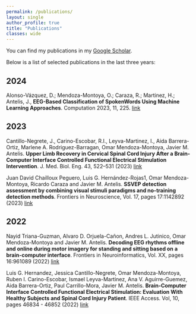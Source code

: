 ```yaml
---
permalink: /publications/
layout: single
author_profile: true
title: "Publications"
classes: wide
---
```


You can find my publications in my [Google Scholar](https://scholar.google.com/citations?user=9YnDZdAAAAAJ&hl=en).

Below is a list of selected publications in the last three years:

## 2024

Alonso-Vázquez, D.; Mendoza-Montoya, O.; Caraza, R.; Martinez, H.; Antelis, J., **EEG-Based Classification of SpokenWords Using Machine Learning Approaches**. Computation 2023, 11, 225. [link](https://doi.org/10.3390/computation11110225)

## 2023

Cantillo-Negrete, J., Carino-Escobar, R.I., Leyva-Martinez, I., Aida Barrera-Ortiz, Marlene A. Rodriguez-Barragan, Omar Mendoza-Montoya, Javier M. Antelis. **Upper Limb Recovery in Cervical Spinal Cord Injury After a Brain-Computer Interface Controlled Functional Electrical Stimulation Intervention**. J. Med. Biol. Eng. 43, 522–531 (2023) [link](https://doi.org/10.1007/s40846-023-00824-w)

Juan David Chailloux Peguero, Luis G. Hernández-Rojas1, Omar Mendoza-Montoya, Ricardo Caraza and Javier M. Antelis. **SSVEP detection assessment by combining visual stimuli paradigms and no-training detection methods**. Frontiers in Neuroscience, Vol. 17, pages 17:1142892 (2023) [link](https://doi.org/10.3389/fnins.2023.1142892)

## 2022

Nayid Triana-Guzman, Alvaro D. Orjuela-Cañon, Andres L. Jutinico, Omar Mendoza-Montoya and Javier M. Antelis. **Decoding EEG rhythms offline and online during motor imagery for standing and sitting based on a brain-computer interface**. Frontiers in Neuroinformatics, Vol. XX, pages 16:961089 (2022)
[link](https://doi.org/10.3389/fninf.2022.961089)

Luis G. Hernandez, Jessica Cantillo-Negrete, Omar Mendoza-Montoya, Ruben I. Carino-Escobar, Ismael Leyva-Martinez, Ana V. Aguirre-Guemez, Aida Barrera-Ortiz, Paul Carrillo-Mora, Javier M. Antelis. **Brain-Computer Interface Controlled Functional Electrical Stimulation: Evaluation With Healthy Subjects and Spinal Cord Injury Patient**. IEEE Access. Vol, 10, pages 46834 - 46852 (2022)
[link](https://doi.org/10.1109/ACCESS.2022.3170906)

